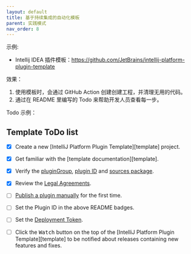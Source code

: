 ```yaml
---
layout: default
title: 基于持续集成的自动化模板
parent: 实践模式
nav_order: 8
---
```


示例:

- Intellij IDEA 插件模板：https://github.com/JetBrains/intellij-platform-plugin-template



效果：

1. 使用模板时，会通过 GitHub Action 创建创建工程，并清理无用的代码。
2. 通过在 README 里编写的 Todo 来帮助开发人员查看每一步。

Todo 示例：

## Template ToDo list
- [x] Create a new [IntelliJ Platform Plugin Template][template] project.
- [x] Get familiar with the [template documentation][template].
- [x] Verify the [pluginGroup](./gradle.properties), [plugin ID](./src/main/resources/META-INF/plugin.xml) and [sources package](./src/main/kotlin).
- [x] Review the [Legal Agreements](https://plugins.jetbrains.com/docs/marketplace/legal-agreements.html).
- [ ] [Publish a plugin manually](https://plugins.jetbrains.com/docs/intellij/publishing-plugin.html?from=IJPluginTemplate) for the first time.
- [ ] Set the Plugin ID in the above README badges.
- [ ] Set the [Deployment Token](https://plugins.jetbrains.com/docs/marketplace/plugin-upload.html).
- [ ] Click the <kbd>Watch</kbd> button on the top of the [IntelliJ Platform Plugin Template][template] to be notified about releases containing new features and fixes.

